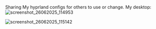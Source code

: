 Sharing My hyprland configs for others to use or change.
My desktop:
![screenshot_26062025_114953](https://github.com/user-attachments/assets/560c20e4-c932-4be9-ab7e-5b82803e6914)

![screenshot_26062025_115142](https://github.com/user-attachments/assets/d05d04d9-f190-40de-bd74-74a45227bb71)
